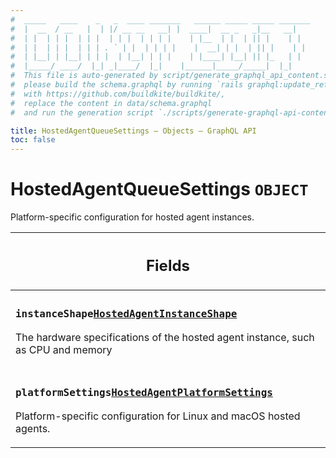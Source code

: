 ```yaml
---
#  _____   ____    _   _  ____ _______   ______ _____ _____ _______
#  |  __  / __   |  | |/ __ __   __| |  ____|  __ _   _|__   __|
#  | |  | | |  | | |  | | |  | | | |    | |__  | |  | || |    | |
#  | |  | | |  | | | . ` | |  | | | |    |  __| | |  | || |    | |
#  | |__| | |__| | | |  | |__| | | |    | |____| |__| || |_   | |
#  |_____/ ____/  |_| _|____/  |_|    |______|_____/_____|  |_|
#  This file is auto-generated by script/generate_graphql_api_content.sh,
#  please build the schema.graphql by running `rails graphql:update_reference_schema`
#  with https://github.com/buildkite/buildkite/,
#  replace the content in data/schema.graphql
#  and run the generation script `./scripts/generate-graphql-api-content.sh`.

title: HostedAgentQueueSettings – Objects – GraphQL API
toc: false
---
```

<!-- vale off -->
<h1 class="has-pills">
  HostedAgentQueueSettings
  <span data-algolia-exclude><span class="pill pill--object pill--normal-case pill--large"><code>OBJECT</code></span></span>
</h1>
<!-- vale on -->


Platform-specific configuration for hosted agent instances.

<table class="responsive-table responsive-table--single-column-rows">
  <thead>
    <th>
      <h2 data-algolia-exclude>Fields</h2>
    </th>
  </thead>
  <tbody>
    <tr><td><h3 class="is-small has-pills"><code>instanceShape</code><a href="/docs/apis/graphql/schemas/object/hostedagentinstanceshape" class="pill pill--object pill--normal-case pill--medium" title="Go to OBJECT HostedAgentInstanceShape"><code>HostedAgentInstanceShape</code></a></h3><p>The hardware specifications of the hosted agent instance, such as CPU and memory</p></td></tr><tr><td><h3 class="is-small has-pills"><code>platformSettings</code><a href="/docs/apis/graphql/schemas/object/hostedagentplatformsettings" class="pill pill--object pill--normal-case pill--medium" title="Go to OBJECT HostedAgentPlatformSettings"><code>HostedAgentPlatformSettings</code></a></h3><p>Platform-specific configuration for Linux and macOS hosted agents.</p></td></tr>
  </tbody>
</table>
